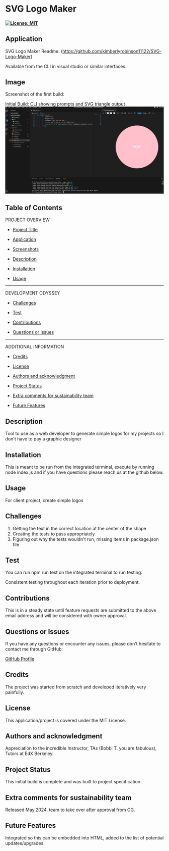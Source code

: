 # SVG Logo Maker

#### [![License: MIT](https://img.shields.io/badge/License-MIT-yellow.svg)](https://opensource.org/licenses/MIT) 

## Application

SVG Logo Maker Readme: (https://github.com/kimberlyrobinson11122/SVG-Logo-Maker)

Available from the CLI in visual studio or similar interfaces.

## Image

Screenshot of the first build:

Initial Build: CLI showing prompts and SVG triangle output ![CLI showing prompts and SVG triangle output](./lib/images/Full%20Script%20being%20run%20from%20CLI.jpg)


## Table of Contents

PROJECT OVERVIEW

- [Project Title](#project-title-top)

- [Application](#application)

- [Screenshots](#image)

- [Description](#description)

- [Installation](#installation)

- [Usage](#usage)

---------------------

DEVELOPMENT ODYSSEY

- [Challenges](#challenges)

- [Test](#credits)

- [Contributions](#contributions)

- [Questions or Issues](#questions-issues)

---------------------

ADDITIONAL INFORMATION

- [Credits](#credits)

- [License](#license)

- [Authors and acknowledgment](#authors-and-acknowledgment)

- [Project Status](#project-status)

- [Extra comments for sustainability team](#extra-comments-for-sustainability-team)

- [Future Features](#future-features)


## Description
Tool to use as a web developer to generate simple logos for my projects so I don't have to pay a graphic designer


## Installation
This is meant to be run from the integrated terminal, execute by running node index.js and if you have questions please reach us at the github below. 


## Usage
For client project, create simple logos


## Challenges

1. Getting the text in the correct location at the center of the shape
2. Creating the tests to pass appropriately
3. Figuring out why the tests wouldn't run, missing items in package.json file

## Test
You can run npm run test on the integrated terminal to run testing.

Consistent testing throughout each iteration prior to deployment. 

## Contributions
This is in a steady state until feature requests are submitted to the above email address and will be considered with owner approval.

## Questions or Issues
If you have any questions or encounter any issues, please don't hesitate to contact me through GitHub:

[GitHub Profile](https://github.com/kimberlyrobinson11122)

## Credits
The project was started from scratch and developed iteratively very painfully.

## License
This application/project is covered under the MIT License.

## Authors and acknowledgment
Appreciation to the incredible Instructor, TAs (Bobbi T. you are fabulous), Tutors at EdX Berkeley.

## Project Status
This initial build is complete and was built to project specification.

## Extra comments for sustainability team
Released May 2024, team to take over after approval from CG. 

## Future Features
Integrated so this can be embedded into HTML, added to the list of potential updates/upgrades.